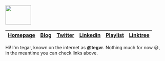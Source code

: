 ## <img src='http://aka.tegvr.com/assets/images/TEGVR-BLACK_v.png' height='60' width='80'>

|**[ Homepage](http://tegvr.com)**| **[ Blog ](http://blog.tegvr.com)**|**[Twitter](http://twitter.com/tegvr)** | **[Linkedin](http://linkedin.com/in/tegvr)**|**[Playlist](http://playlist.tegvr.com)**|**[Linktree](http://aka.tegvr.com)**|
|--|--|--|--|--|--

Hi! I'm tegar, known on the internet as **@tegvr**. Nothing much for
now :sleepy:,  
in the meantime you can check links above.
<!--
**tegvr/tegvr** is a ✨ _special_ ✨ repository because its `README.md` (this file) appears on your GitHub profile.

Here are some ideas to get you started:

- 🔭 I’m currently working on ...
- 🌱 I’m currently learning ...
- 👯 I’m looking to collaborate on ...
- 🤔 I’m looking for help with ...
- 💬 Ask me about ...
- 📫 How to reach me: ...
- 😄 Pronouns: ...
- ⚡ Fun fact: ...
-->
